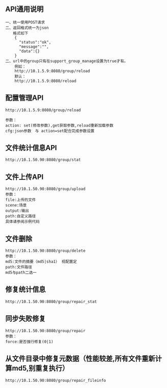 ## API通用说明
```
一、统一使用POST请求
二、返回格式统一为json
　　格式如下
    {
	  "status":"ok",
	  "message":"",
	  "data":{}
	}
二、url中的group只有在support_group_manage设置为true才有。
	例如：
	http://10.1.5.9:8080/group/reload
	默认：
	http://10.1.5.9:8080/reload

```

## 配置管理API
```
http://10.1.5.9:8080/group/reload

参数：
action: set(修改参数),get获取参数,reload重新加载参数
cfg:json参数　与 action=set配合完成参数设置

```

## 文件统计信息API
```
http://10.1.50.90:8080/group/stat

```

## 文件上传API
```
http://10.1.50.90:8080/group/upload
参数：
file:上传的文件
scene:场景
output:输出
path:自定义路径
具体请参阅示例代码
```


## 文件删除
```
http://10.1.50.90:8080/group/delete
参数：
md5:文件的摘要（md5|sha1） 视配置定
path:文件路径
md5与path二选一
```

## 修复统计信息
```
http://10.1.50.90:8080/group/repair_stat
```

## 同步失败修复
```
http://10.1.50.90:8080/group/repair
参数：
force:是否强行修复(0|1)
```

## 从文件目录中修复元数据（性能较差,所有文件重新计算md5,别重复执行）
```
http://10.1.50.90:8080/group/repair_fileinfo

```